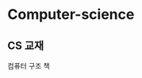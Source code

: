 # Computer-science

## CS 교재

<a herf="https://www.aladin.co.kr/shop/wproduct.aspx?ItemId=204207919">컴퓨터 구조 책</a>
